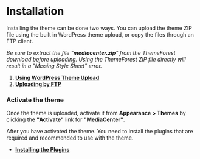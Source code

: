 # Installation

Installing the theme can be done two ways. You can upload the theme ZIP file using the built in WordPress theme upload, or copy the files through an FTP client.

*Be sure to extract the file "**mediacenter.zip**" from the ThemeForest download before uploading. Using the ThemeForest ZIP file directly will result in a "Missing Style Sheet" error.*

1. [**Using WordPress Theme Upload**](using_wordpress_theme_upload.md)
2. [**Uploading by FTP**](uploading_by_ftp.md)

### Activate the theme

Once the theme is uploaded, activate it from **Appearance > Themes** by clicking the **"Activate"** link for **"MediaCenter"**.

After you have activated the theme. You need to install the plugins that are required and recommended to use with the theme.

* [**Installing the Plugins**](installing_plugins.md)

